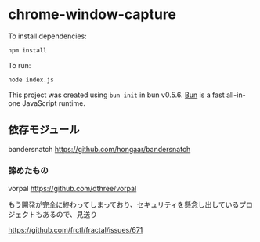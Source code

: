 # chrome-window-capture

To install dependencies:

```bash
npm install
```

To run:

```bash
node index.js
```

This project was created using `bun init` in bun v0.5.6. [Bun](https://bun.sh) is a fast all-in-one JavaScript runtime.

## 依存モジュール

bandersnatch
https://github.com/hongaar/bandersnatch

### 諦めたもの

vorpal
https://github.com/dthree/vorpal

もう開発が完全に終わってしまっており、セキュリティを懸念し出しているプロジェクトもあるので、見送り

https://github.com/frctl/fractal/issues/671